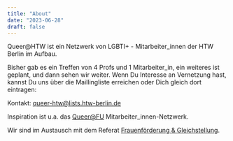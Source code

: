 ```yaml
---
title: "About"
date: "2023-06-28"
draft: false
---
```



Queer@HTW ist ein Netzwerk von LGBTI+ - Mitarbeiter_innen der HTW Berlin im Aufbau.<!--more-->

Bisher gab es ein Treffen von 4 Profs und 1 Mitarbeiter_in, ein weiteres ist geplant, und dann sehen wir weiter.
Wenn Du Interesse an Vernetzung hast, kannst Du uns über die Maillingliste erreichen oder Dich gleich dort eintragen:

Kontakt: queer-htw@lists.htw-berlin.de

Inspiration ist u.a. das [Queer@FU](https://www.bcp.fu-berlin.de/fachbereich/frauen/news/Queer-Staff-Network.html) Mitarbeiter_innen-Netzwerk.

Wir sind im Austausch mit dem Referat [Frauenförderung & Gleichstellung](https://www.htw-berlin.de/einrichtungen/zentrale-referate/frauenfoerderung-gleichstellung/).



